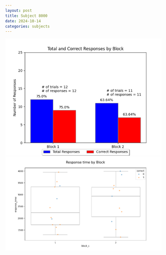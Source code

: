 ```yaml
---
layout: post
title: Subject 8000
date: 2024-10-14
categories: subjects
---
```


![](data/8000/run-13/8000_ATS_responses.png)
![](data/8000/run-13/8000_ATS_rt.png)
